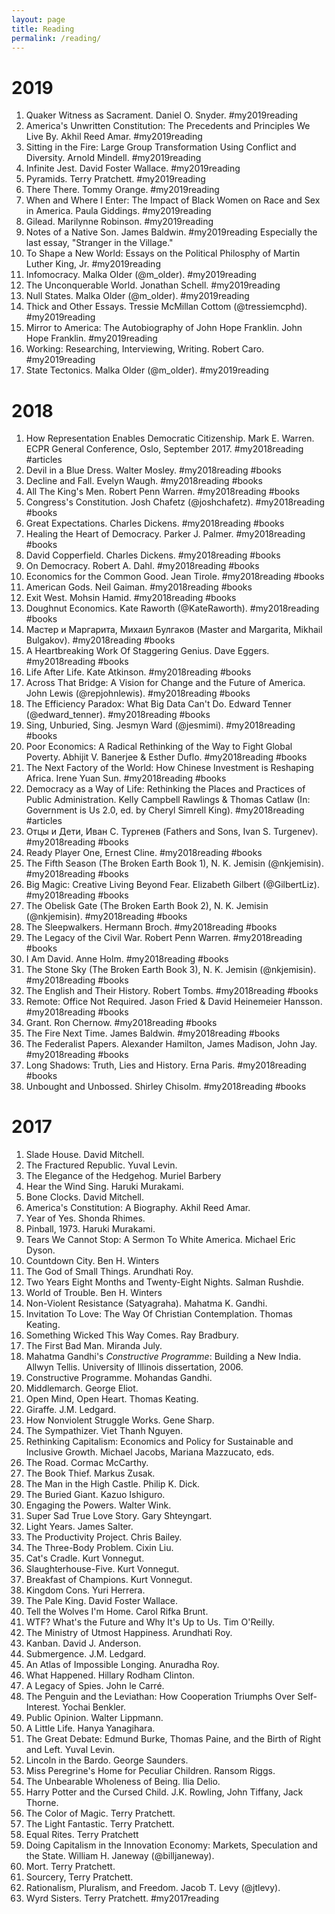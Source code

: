 ```yaml
---
layout: page
title: Reading
permalink: /reading/
---
```

# 2019

1. Quaker Witness as Sacrament. Daniel O. Snyder. #my2019reading
2. America's Unwritten Constitution: The Precedents and Principles We Live By. Akhil Reed Amar. #my2019reading
3. Sitting in the Fire: Large Group Transformation Using Conflict and Diversity. Arnold Mindell. #my2019reading
4. Infinite Jest. David Foster Wallace. #my2019reading
5. Pyramids. Terry Pratchett. #my2019reading
6. There There. Tommy Orange. #my2019reading
7. When and Where I Enter: The Impact of Black Women on Race and Sex in America. Paula Giddings. #my2019reading
8. Gilead. Marilynne Robinson. #my2019reading
9. Notes of a Native Son. James Baldwin. #my2019reading
    Especially the last essay, "Stranger in the Village."
10. To Shape a New World: Essays on the Political Philosphy of Martin Luther King, Jr. #my2019reading
11. Infomocracy. Malka Older (@m_older). #my2019reading
12. The Unconquerable World. Jonathan Schell. #my2019reading
13. Null States. Malka Older (@m_older). #my2019reading
14. Thick and Other Essays. Tressie McMillan Cottom (@tressiemcphd). #my2019reading
15. Mirror to America: The Autobiography of John Hope Franklin. John Hope Franklin. #my2019reading
16. Working: Researching, Interviewing, Writing. Robert Caro. #my2019reading
17. State Tectonics. Malka Older (@m_older). #my2019reading




# 2018

1. How Representation Enables Democratic Citizenship. Mark E. Warren. ECPR General Conference, Oslo, September 2017. #my2018reading #articles
2. Devil in a Blue Dress. Walter Mosley. #my2018reading #books
3. Decline and Fall. Evelyn Waugh. #my2018reading #books
4. All The King's Men. Robert Penn Warren. #my2018reading #books
5. Congress's Constitution. Josh Chafetz (@joshchafetz). #my2018reading #books
6. Great Expectations. Charles Dickens. #my2018reading #books
7. Healing the Heart of Democracy. Parker J. Palmer. #my2018reading #books
8. David Copperfield. Charles Dickens. #my2018reading #books
9. On Democracy. Robert A. Dahl. #my2018reading #books
10. Economics for the Common Good. Jean Tirole. #my2018reading #books
11. American Gods. Neil Gaiman. #my2018reading #books
12. Exit West. Mohsin Hamid. #my2018reading #books
13. Doughnut Economics. Kate Raworth (@KateRaworth). #my2018reading #books
14. Мастер и Маргарита, Михаил Булгаков (Master and Margarita, Mikhail Bulgakov). #my2018reading #books
15. A Heartbreaking Work Of Staggering Genius. Dave Eggers. #my2018reading #books
16. Life After Life. Kate Atkinson. #my2018reading #books
17. Across That Bridge: A Vision for Change and the Future of America. John Lewis (@repjohnlewis). #my2018reading #books
18. The Efficiency Paradox: What Big Data Can't Do. Edward Tenner (@edward_tenner).  #my2018reading #books
19. Sing, Unburied, Sing. Jesmyn Ward (@jesmimi). #my2018reading #books
20. Poor Economics: A Radical Rethinking of the Way to Fight Global Poverty. Abhijit V. Banerjee & Esther Duflo. #my2018reading #books
21. The Next Factory of the World: How Chinese Investment is Reshaping Africa. Irene Yuan Sun. #my2018reading #books 
22. Democracy as a Way of Life: Rethinking the Places and Practices of Public Administration. Kelly Campbell Rawlings & Thomas Catlaw (In: Government is Us 2.0, ed. by Cheryl Simrell King). #my2018reading #articles
23. Отцы и Дети, Иван С. Тургенев (Fathers and Sons, Ivan S. Turgenev). #my2018reading #books
24. Ready Player One, Ernest Cline. #my2018reading #books
25. The Fifth Season (The Broken Earth Book 1), N. K. Jemisin (@nkjemisin). #my2018reading #books
26. Big Magic: Creative Living Beyond Fear. Elizabeth Gilbert (@GilbertLiz). #my2018reading #books
27. The Obelisk Gate (The Broken Earth Book 2), N. K. Jemisin (@nkjemisin). #my2018reading #books
28. The Sleepwalkers. Hermann Broch. #my2018reading #books
29. The Legacy of the Civil War. Robert Penn Warren. #my2018reading #books
30. I Am David. Anne Holm. #my2018reading #books
31. The Stone Sky (The Broken Earth Book 3), N. K. Jemisin (@nkjemisin). #my2018reading #books
32. The English and Their History. Robert Tombs. #my2018reading #books
33. Remote: Office Not Required. Jason Fried & David Heinemeier Hansson. #my2018reading #books
34. Grant. Ron Chernow. #my2018reading #books
35. The Fire Next Time. James Baldwin. #my2018reading #books
36. The Federalist Papers. Alexander Hamilton, James Madison, John Jay. #my2018reading #books
37. Long Shadows: Truth, Lies and History. Erna Paris. #my2018reading #books
38. Unbought and Unbossed. Shirley Chisolm. #my2018reading #books


# 2017

1. Slade House. David Mitchell.
2. The Fractured Republic. Yuval Levin.
3. The Elegance of the Hedgehog. Muriel Barbery
4. Hear the Wind Sing. Haruki Murakami.
5. Bone Clocks. David Mitchell.
6. America's Constitution: A Biography. Akhil Reed Amar.
7. Year of Yes. Shonda Rhimes.
8. Pinball, 1973. Haruki Murakami.
9. Tears We Cannot Stop: A Sermon To White America. Michael Eric Dyson.
10. Countdown City. Ben H. Winters
11. The God of Small Things. Arundhati Roy.
12. Two Years Eight Months and Twenty-Eight Nights. Salman Rushdie.
13. World of Trouble. Ben H. Winters
14. Non-Violent Resistance (Satyagraha). Mahatma K. Gandhi.
15. Invitation To Love: The Way Of Christian Contemplation. Thomas Keating.
16. Something Wicked This Way Comes. Ray Bradbury.
17. The First Bad Man. Miranda July.
18. Mahatma Gandhi's _Constructive Programme_: Building a New India. Allwyn Tellis. University of Illinois dissertation, 2006.
19. Constructive Programme. Mohandas Gandhi.
20. Middlemarch. George Eliot.
21. Open Mind, Open Heart. Thomas Keating.
22. Giraffe. J.M. Ledgard.
23. How Nonviolent Struggle Works. Gene Sharp.
24. The Sympathizer. Viet Thanh Nguyen.
25. Rethinking Capitalism: Economics and Policy for Sustainable and Inclusive Growth. Michael Jacobs, Mariana Mazzucato, eds.
26. The Road. Cormac McCarthy.
27. The Book Thief. Markus Zusak.
28. The Man in the High Castle. Philip K. Dick.
29. The Buried Giant. Kazuo Ishiguro.
30. Engaging the Powers. Walter Wink.
31. Super Sad True Love Story. Gary Shteyngart.
32. Light Years. James Salter.
33. The Productivity Project. Chris Bailey.
34. The Three-Body Problem. Cixin Liu.
35. Cat's Cradle. Kurt Vonnegut.
36. Slaughterhouse-Five. Kurt Vonnegut.
37. Breakfast of Champions. Kurt Vonnegut.
38. Kingdom Cons. Yuri Herrera.
39. The Pale King. David Foster Wallace.
40. Tell the Wolves I'm Home. Carol Rifka Brunt.
41. WTF? What's the Future and Why It's Up to Us. Tim O'Reilly.
42. The Ministry of Utmost Happiness. Arundhati Roy.
43. Kanban. David J. Anderson.
44. Submergence. J.M. Ledgard.
45. An Atlas of Impossible Longing. Anuradha Roy.
46. What Happened. Hillary Rodham Clinton.
47. A Legacy of Spies. John le Carré.
48. The Penguin and the Leviathan: How Cooperation Triumphs Over Self-Interest. Yochai Benkler.
49. Public Opinion. Walter Lippmann.
50. A Little Life. Hanya Yanagihara.
51. The Great Debate: Edmund Burke, Thomas Paine, and the Birth of Right and Left. Yuval Levin.
52. Lincoln in the Bardo. George Saunders.
53. Miss Peregrine's Home for Peculiar Children. Ransom Riggs.
54. The Unbearable Wholeness of Being. Ilia Delio.
55. Harry Potter and the Cursed Child. J.K. Rowling, John Tiffany, Jack Thorne.
56. The Color of Magic. Terry Pratchett.
57. The Light Fantastic. Terry Pratchett.
58. Equal Rites. Terry Pratchett
59. Doing Capitalism in the Innovation Economy: Markets, Speculation and the State. William H. Janeway (@billjaneway).
60. Mort. Terry Pratchett.
61. Sourcery, Terry Pratchett.
62. Rationalism, Pluralism, and Freedom. Jacob T. Levy (@jtlevy). 
63. Wyrd Sisters. Terry Pratchett. #my2017reading
